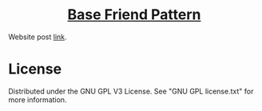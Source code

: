 
<h1 align="center">
	<a href="https://github.com/KeyC0de/Base-Friend-Pattern">Base Friend Pattern</a>
</h1>


Website post [link](https://keyc0de.com/posts/66.html).<br>


# License

Distributed under the GNU GPL V3 License. See "GNU GPL license.txt" for more information.
